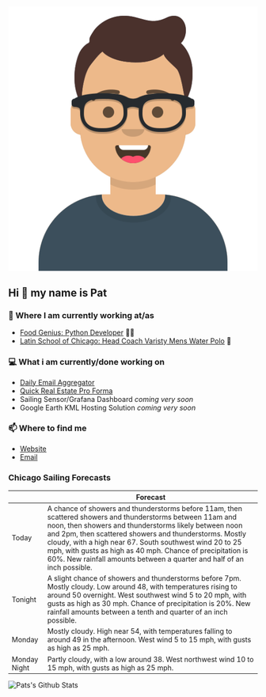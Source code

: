 [![Social banner for p-j-falconer](https://raw.githubusercontent.com/P-J-FALCONER/P-J-FALCONER/master/assets/avataaars.svg)](https://patfalconer.com/)
## Hi :wave: my name is Pat

### 💼 Where I am currently working at/as
- [Food Genius: Python Developer](https://getfoodgenius.com/) 🍔🐍
- [Latin School of Chicago: Head Coach Varisty Mens Water Polo](https://www.latinschool.org/) 🤽


### 💻 What i am currently/done working on
 - [Daily Email Aggregator](https://github.com/P-J-FALCONER/dott_daily_mail)
 - [Quick Real Estate Pro Forma](https://github.com/P-J-FALCONER/henry)
 - Sailing Sensor/Grafana Dashboard *coming very soon*
 - Google Earth KML Hosting Solution *coming very soon*

### 📫 Where to find me
 - [Website](https://patfalconer.com/)
 - [Email](mailto:patrick.j.falconer@gmail.com)


### Chicago Sailing Forecasts
|   | Forecast  |
|---|---|
| Today | A chance of showers and thunderstorms before 11am, then scattered showers and thunderstorms between 11am and noon, then showers and thunderstorms likely between noon and 2pm, then scattered showers and thunderstorms. Mostly cloudy, with a high near 67. South southwest wind 20 to 25 mph, with gusts as high as 40 mph. Chance of precipitation is 60%. New rainfall amounts between a quarter and half of an inch possible. |
| Tonight | A slight chance of showers and thunderstorms before 7pm. Mostly cloudy. Low around 48, with temperatures rising to around 50 overnight. West southwest wind 5 to 20 mph, with gusts as high as 30 mph. Chance of precipitation is 20%. New rainfall amounts between a tenth and quarter of an inch possible. |
| Monday | Mostly cloudy. High near 54, with temperatures falling to around 49 in the afternoon. West wind 5 to 15 mph, with gusts as high as 25 mph. |
| Monday Night | Partly cloudy, with a low around 38. West northwest wind 10 to 15 mph, with gusts as high as 25 mph. |

![Pats's Github Stats](https://github-readme-stats.vercel.app/api?username=p-j-falconer&show_icons=true&theme=radical)
